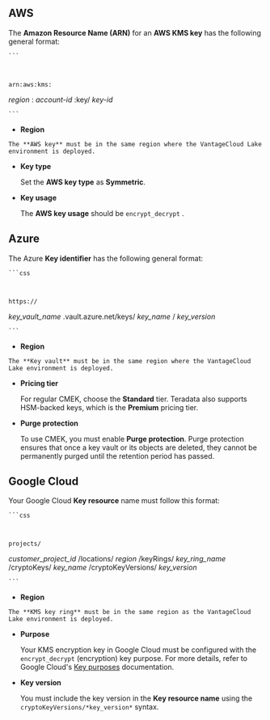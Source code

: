 ## AWS


The **Amazon Resource Name (ARN)** for an **AWS KMS key** has the following general format:


    
    ```
    

    
    arn:aws:kms:
  *region*
    :
  *account-id*
    :key/
  *key-id*
    

    
    ```
    

    

  -   **Region**

    The **AWS key** must be in the same region where the VantageCloud Lake environment is deployed.


-   **Key type**

    Set the **AWS key type** as **Symmetric**.


-   **Key usage**

    The **AWS key usage** should be 
        `
        encrypt_decrypt
        `
      .


## Azure


The Azure **Key identifier** has the following general format:


    
    ```css
    

    
    https://
  *key_vault_name*
    .vault.azure.net/keys/
  *key_name*
    /
  *key_version*
    

    
    ```
    

    

  -   **Region**

    The **Key vault** must be in the same region where the VantageCloud Lake environment is deployed.


-   **Pricing tier**

    For regular CMEK, choose the **Standard** tier. Teradata also supports HSM-backed keys, which is the **Premium** pricing tier.


-   **Purge protection**

    To use CMEK, you must enable **Purge protection**. Purge protection ensures that once a key vault or its objects are deleted, they cannot be permanently purged until the retention period has passed.


## Google Cloud


Your Google Cloud **Key resource** name must follow this format:


    
    ```css
    

    
    projects/
  *customer_project_id*
    /locations/
  *region*
    /keyRings/
  *key_ring_name*
    /cryptoKeys/
  *key_name*
    /cryptoKeyVersions/
  *key_version*
    

    
    ```
    

    

  -   **Region**

    The **KMS key ring** must be in the same region as the VantageCloud Lake environment is deployed.


-   **Purpose**

    Your KMS encryption key in Google Cloud must be configured with the 
        `
        encrypt_decrypt
        `
       (encryption) key purpose. For more details, refer to Google Cloud's [Key purposes](https://cloud.google.com/kms/docs/algorithms#key_purposes) documentation.


-   **Key version**

    You must include the key version in the **Key resource name** using the 
        `
        cryptoKeyVersions/*key_version*
        `
       syntax.



